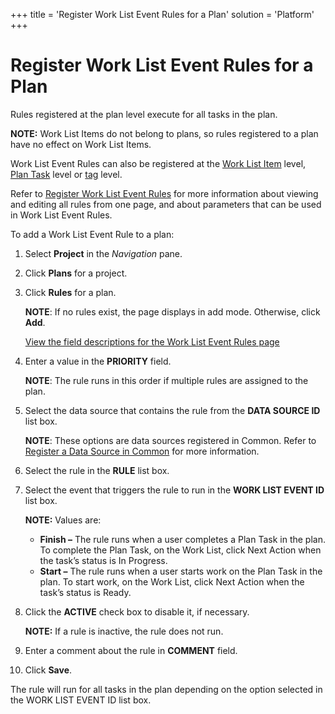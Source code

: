 +++
title = 'Register Work List Event Rules for a Plan'
solution = 'Platform'
+++

# Register Work List Event Rules for a Plan

Rules registered at the plan level execute for all tasks in the plan.

**NOTE:** Work List Items do not belong to plans, so rules registered to
a plan have no effect on Work List Items.

Work List Event Rules can also be registered at the [Work List
Item](Register_WorkList_Event_Rules_WorkList_Item.htm) level, [Plan
Task](Register_Work_List_Event_Rules_for_a_Plan_Task.htm) level or
[tag](Configure_Logic_Tags.htm) level.

Refer to [Register Work List Event
Rules](Register_Work_List_Event_Rules.htm) for more information about
viewing and editing all rules from one page, and about parameters that
can be used in Work List Event Rules.

To add a Work List Event Rule to a plan:

1.  Select **Project** in the *Navigation* pane.

2.  Click **Plans** for a project.

3.  Click **Rules** for a plan.
    
    **NOTE**: If no rules exist, the page displays in add mode.
    Otherwise, click <span style="font-weight: bold;">Add</span>.
    
    [View the field descriptions for the Work List Event Rules
    page](../Page_Desc/Work_List_Event_Rules.htm)

4.  Enter a value in the **PRIORITY** field.
    
    **NOTE**: The rule runs in this order if multiple rules are assigned
    to the plan.

5.  Select the data source that contains the rule from the **DATA SOURCE
    ID** list box.
    
    **NOTE**: These options are data sources registered in Common. Refer
    to [Register a Data Source in
    Common](../../Common/Use_Cases/Register_a_Data_Source_in_Common.htm)
    for more information.

6.  Select the rule in the **RULE** list box.

7.  Select the event that triggers the rule to run in the **WORK LIST
    EVENT ID** list box.
    
    **NOTE:** Values are:
    
      - **Finish –** The rule runs when a user completes a Plan Task in
        the plan. To complete the Plan Task, on the Work List, click
        Next Action when the task’s status is In Progress.
      - **Start –** The rule runs when a user starts work on the Plan
        Task in the plan. To start work, on the Work List, click Next
        Action when the task’s status is Ready.

8.  Click the <span style="font-weight: bold;">ACTIVE</span> check box
    to disable it, if necessary.
    
    **NOTE:** If a rule is inactive, the rule does not run.

9.  Enter a comment about the rule in **COMMENT** field.

10. Click **Save**.

The rule will run for all tasks in the plan depending on the option
selected in the WORK LIST EVENT ID list box.

